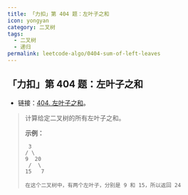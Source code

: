 ```yaml
---
title: 「力扣」第 404 题：左叶子之和
icon: yongyan
category: 二叉树
tags:
  - 二叉树
  - 递归
permalink: leetcode-algo/0404-sum-of-left-leaves
---
```


## 「力扣」第 404 题：左叶子之和

+ 链接：[404. 左叶子之和](https://leetcode-cn.com/problems/sum-of-left-leaves/description/)。

> 计算给定二叉树的所有左叶子之和。
>
> **示例：**
>
> ```
>  3
> / \
> 9  20
>  /  \
> 15   7
> 
> 在这个二叉树中，有两个左叶子，分别是 9 和 15，所以返回 24
> ```

